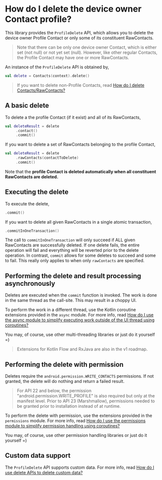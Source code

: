 # How do I delete the device owner Contact profile?

This library provides the `ProfileDelete` API, which allows you to delete the device owner Profile 
Contact or only some of its constituent RawContacts.

> Note that there can be only one device owner Contact, which is either set (not null) or not yet 
> set (null). However, like other regular Contacts, the Profile Contact may have one or more
> RawContacts.

An instance of the `ProfileDelete` API is obtained by,

```kotlin
val delete = Contacts(context).delete()
```

> If you want to delete non-Profile Contacts,
> read [How do I delete Contacts/RawContacts?](/howto/howto-delete-contacts.md)

## A basic delete

To delete a the profile Contact (if it exist) and all of its RawContacts,

```kotlin
val deleteResult = delete
     .contact()
     .commit()
```

If you want to delete a set of RawContacts belonging to the profile Contact,

```kotlin
val deleteResult = delete
     .rawContacts(contactToDelete)
     .commit()
```

Note that the **profile Contact is deleted automatically when all constituent RawContacts are deleted.**

## Executing the delete

To execute the delete,

```kotlin
.commit()
```

If you want to delete all given RawContacts in a single atomic transaction,

```kotlin
.commitInOneTransaction()
```

The call to `commitInOneTransaction` will only succeed if ALL given RawContacts are successfully 
deleted. If one delete fails, the entire operation will fail and everything will be reverted prior 
to the delete operation. In contrast, `commit` allows for some deletes to succeed and some to fail.
This really only applies to when only `rawContacts` are specified.

## Performing the delete and result processing asynchronously

Deletes are executed when the `commit` function is invoked. The work is done in the same thread as
the call-site. This may result in a choppy UI.

To perform the work in a different thread, use the Kotlin coroutine extensions provided in the `async` module.
For more info, read [How do I use the async module to simplify executing work outside of the UI thread using coroutines?](/howto/howto-use-api-with-async-execution.md)

You may, of course, use other multi-threading libraries or just do it yourself =)

> Extensions for Kotlin Flow and RxJava are also in the v1 roadmap.

## Performing the delete with permission

Deletes require the `android.permission.WRITE_CONTACTS` permissions. If not granted, the delete
will do nothing and return a failed result.

> For API 22 and below, the permission "android.permission.WRITE_PROFILE" is also required but
> only at the manifest level. Prior to API 23 (Marshmallow), permissions needed to be granted
> prior to installation instead of at runtime.

To perform the delete with permission, use the extensions provided in the `permissions` module.
For more info, read [How do I use the permissions module to simplify permission handling using coroutines?](/howto/howto-use-api-with-permissions-handling.md)

You may, of course, use other permission handling libraries or just do it yourself =)

## Custom data support

The `ProfileDelete` API supports custom data. For more info, read [How do I use delete APIs to delete custom data?](/howto/howto-delete-custom-data.md)
